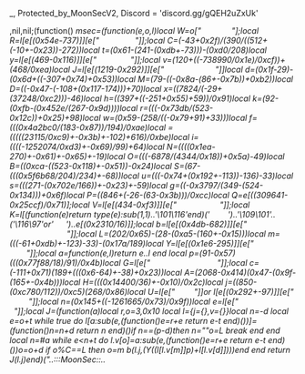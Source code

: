 _, Protected_by_MoonSecV2, Discord = 'discord.gg/gQEH2uZxUk'


,nil,nil;(function() _msec=(function(e,o,l)local W=o["           "];local R=l[e[(0x54e-737)]][e["              "]];local C=(-43+0x2f)/(390/((512+(-10+-0x23))-272))local t=(0x61-(241-(0xdb+-73)))-(0xd0/208)local y=l[e[(469-0x116)]][e["             "]];local v=(120+((-738990/0x1e)/0xcf))+(468/0xea)local J=l[e[(1219-0x292)]][e["                  ​"]]local d=(0x1f-29)-(0x6d+((-307+0x74)+0x53))local M=(79-((-0x8a-(86+-0x7b))+0xb2))local D=((-0x47-(-108+(0x117-174)))+70)local x=((7824/(-29+(37248/0xc2)))-46)local h=((397+((-251+0x55)+59))/0x91)local k=(92-(0xfb-(0x452e/(267-0x9d))))local r=(((-0x73db/(523-0x12c))+0x25)+98)local w=(0x59-(258/((-0x79+91)+33)))local f=(((0x4a2bc0/(183-0x87))/194)/0xae)local _=(((((23115/0xc9)+-0x3b)+-102)+616)/0xbe)local i=((((-1252074/0xd3)+-0x69)/99)+64)local N=((((0x1ea-270)+-0x61)+-0x65)+-19)local O=(((-6878/(4344/0x18))+0x5a)-49)local B=((0xca-((523-0x118)+-0x51))-0x24)local S=(67-(((0x5f6b68/204)/234)+-68))local u=(((-0x74+(0x192+-113))-136)-33)local s=(((271-(0x702e/166))+-0x23)+-59)local g=((-0x3797/(349-(524-0x134)))+0x6f)local P=((846+(-26-(63-0x3b)))/0xcc)local Q=e[((309641-0x25ccf)/0x71)];local V=l[e[(434-0xf3)]][e["        ​      "]];local K=l[(function(e)return type(e):sub(1,1)..'\101\116'end)('    ​   ')..'\109\101'..('\116\97'or'   ​   ​')..e[(0x2310/16)]];local b=l[e[(0x4db-682)]][e["            "]];local L=(202/0x65)-(28-(0xa5-(160+-0x15)))local m=(((-61+0xdb)+-123)-33)-(0x17a/189)local Y=l[e[(0x1e6-295)]][e["      ​   "]];local a=function(e,l)return e..l end local p=(91-0x57)*(((0x77f88/18)/91)/0x4b)local G=l[e["                   "]];local c=(-111+0x71)*(189+(((0x6-64)+-38)+0x23))local A=(2068-0x414)*(0x47-(0x9f-(165+-0x4b)))local H=(((0x14400/36)+-0x10)/0x2c)local j=((850-(0xc780/112))/0xc5)*(268/0x86)local U=l[e["​       "]]or l[e[(0x292+-97)]][e["​       "]];local n=(0x145+((-1261665/0x73)/0x9f))local e=l[e["            ​  "]];local J=(function(a)local r,o=3,0x10 local l={j={},v={}}local n=-d local e=o+t while true do l[a:sub(e,(function()e=r+e return e-t end)())]=(function()n=n+d return n end)()if n==(p-d)then n=""o=L break end end local n=#a while e<n+t do l.v[o]=a:sub(e,(function()e=r+e return e-t end)())o=o+d if o%C==L then o=m b(l.j,(Y((l[l.v[m]]*p)+l[l.v[d]])))end end return J(l.j)end)("..:::MoonSec::..                ​  ​​                       ​              ​                                  ​   ​                                          ​                      ​                                    ​         ​​    ​                   ​                                 ​         ​            ​                     ​   ​                     ​       ​                                       ​  ​                              ​                                ​​      ​    ​                            ​                     ​       ​        ​    ​           ​         ​       ​​ ​                     ​                      ​                              ​                                                    ​                     ​                            ​          ​                                 ​                           ​                                                                 ​                   ​                            ​         ​                                                      ​​                                                 ​    ​         ​         ​                      ​                ​      ​        ​            ​      ​                        ​​ ​                              ​  ​   ​       ​   ​      ​                ​          ​               ​​      ​                       ​           ​                                                                               ​​                                   ​                               ​                          ​                                        ​    ​               ​    ​    ​       ​                                 ​                  ​                         ​                                                                ​                 ​        ​         ​​                             ​           ​     ​          ​    ​       ​         ​​ ​   ​             ​   ​​                          ​                        ​                  ​     ​                            ​          ​              ​   ​              ​                ​         ​                                                  ​​  ​           ​           ​   ​         ​                     ​          ​            ​                                                      ​                      ​      ​     ​​    ​            ​​               ​​      ​               ​                                      ​                 ​               ​                         ​​                       ​        ​    ​           ​                  ​   ​                                       ​ ​                                                                            ​​            ​     ​             ​                                                             ​         ​                                 ​                       ​​           ​              ​                   ​ ​                                    ​             ​              ​           ​      ​      ​            ​           ​             ​           ​   ​       ​             ​                         ​           ​​          ​          ​ ​             ​                           ​      ​                                   ​                                        ​                                    ​                                                    ​   ​                                             ​                          ​   ​ ​                         ​        ​                                       ​            ​             ​           ​    ​        ​              ​      ​                  ​           ​  ​   ​    ​             ​          ​          ​​          ​​           ​                        ​​         ​ ​                         ​                                    ​                                        ​                  ​             ​                                                          ​                                                           ​                                 ​    ​             ​                 ​                       ​           ​​                                                   ​                       ​                                                   ​             ​           ​             ​​         ​            ​           ​​           ​            ​          ​​          ​                           ​              ​                                                  ​                              ​                    ​          ​                      ​                                  ​                                ​                                    ​                                                            ​              ​                       ​                                                ​              ​           ​          ​​      ​      ​      ​    ​             ​        ​    ​          ​         ​            ​​           ​           ​          ​​            ​      ​   ​   ​                                                                                                           ​                                                         ​           ​        ​           ​                                    ​                              ​      ​                                              ​                                                                    ​               ​                ​        ​    ​            ​         ​    ​      ​                                 ​   ​          ​            ​      ​   ​​                        ​          ​​                                          ​        ​                                                                                                                  ​           ​                                                      ​                                  ​                                ​    ​                              ​                                  ​                                           ​           ​                     ​   ​           ​            ​           ​             ​           ​​                                      ​          ​            ​​                                    ​​         ​                          ​ ​                                     ​                                  ​      ​                                            ​                             ​                                                                                           ​           ​   ​          ​                  ​             ​                      ​           ​                      ​                       ​         ​    ​         ​             ​           ​             ​             ​          ​          ​                               ​            ​           ​      ​    ​                        ​          ​             ​                                   ​        ​                          ​                                      ​                                  ​                                                                         ​                                                                ​                       ​​                                             ​          ​         ​            ​            ​  ​                   ​             ​    ​                                  ​        ​   ​ ​                 ​                   ​          ​           ​            ​                       ​         ​                                                           ​                     ​                                      ​       ​                         ​                                 ​         ​                              ​                    ​                  ​                                                               ​                                             ​               ​          ​              ​                     ​         ​      ​      ​  ​        ​                   ​    ​          ​                        ​             ​          ​            ​​          ​           ​                        ​                                                      ​   ​                                                           ​                                                        ​       ​          ​          ​  ​                                   ​               ​               ​ ​                         ​          ​                                      ​                          ​         ​                    ​    ​                                                        ​                      ​                                           ​            ​                   ​                             ​ ​ ​             ​                        ​         ​                 ​                   ​                 ​                     ​                                  ​                                          ​                                ​                             ​            ​                    ​                                    ​                                   ​    ​                      ​         ​    ​                             ​            ​         ​                              ​        ​    ​                                        ​        ​        ​             ​    ​        ​   ​                                ​          ​​  ​        ​ ​          ​​    ​                           ​                                  ​                                ​                               ​      ​                                    ​                                                                                                            ​    ​                ​         ​             ​       ​         ​      ​    ​                          ​                ​                      ​    ​       ​      ​                            ​               ​                                                                                                       ​                                                           ​            ​                                               ​                   ​              ​                    ​                                ​                                                                           ​  ​                    ​          ​    ​      ​            ​           ​        ​  ​            ​           ​            ​​             ​           ​  ​         ​                        ​               ​             ​            ​                      ​                                                                        ​                    ​                                        ​                     ​                                                                                               ​                         ​​            ​                ​           ​                         ​            ​        ​           ​             ​      ​      ​              ​           ​        ​    ​            ​           ​           ​            ​                            ​​                                                 ​                                        ​                     ​  ​          ​                                         ​                                  ​                    ​         ​       ​              ​             ​                                                                    ​        ​                     ​       ​       ​        ​​                          ​      ​     ​         ​ ​      ​                              ​                         ​      ​   ​                       ​              ​                                 ​                                    ​                                                       ​                                             ​                                    ​                                    ​         ​          ​                  ​                       ​          ​                                        ​    ​                               ​             ​                    ​                                       ​           ​                        ​                     ​                ​           ​       ​    ​           ​        ​    ​          ​​           ​          ​                      ​          ​​            ​            ​             ​                                       ​                                       ​                           ​          ​  ​                                                                                ​                     ​   ​       ​                     ​              ​                  ​                                  ​​                                        ​            ​           ​           ​             ​                               ​     ​          ​           ​             ​                   ​      ​            ​            ​                      ​​         ​          ​              ​                                      ​                                     ​                                       ​                                                                                                                                              ​                                ​                    ​       ​        ​​                                       ​                                     ​              ​            ​                  ​      ​          ​           ​             ​           ​           ​            ​                          ​ ​                     ​                                                                       ​                                   ​     ​        ​                        ​                                    ​                                                                      ​                                  ​                                    ​​                                         ​  ​                     ​  ​           ​             ​                     ​​ ​       ​                                   ​           ​                                     ​        ​               ​                ​      ​                     ​                                         ​                                                                                                       ​              ​  ​                                                      ​                 ​                   ​ ​                                 ​                                                                                               ​                             ​           ​             ​        ​          ​             ​      ​      ​           ​            ​      ​    ​             ​                      ​​            ​          ​            ​​                                 ​     ​                          ​                                                                            ​            ​                                  ​                               ​                  ​             ​                 ​   ​           ​                                     ​               ​         ​          ​                                     ​​                                   ​             ​            ​                  ​                                        ​    ​                   ​       ​​                       ​            ​          ​  ​       ​                 ​                                 ​                             ​         ​                                    ​                                    ​                                                    ​                   ​              ​   ​                    ​    ​                         ​          ​                                                                               ​     ​                                                         ​ ​            ​   ​                ​                    ​    ​                       ​                        ​                                  ​                        ​                           ​                                                       ​                           ​  ​                         ​              ​                         ​           ​    ​                   ​                                       ​                                                  ​                            ​            ​​                                                                                              ​      ​      ​           ​                         ​                    ​​          ​      ​          ​       ​           ​​         ​       ​ ​                 ​​     ​                                                       ​          ​       ​                            ​                                    ​                                    ​                                                ​             ​                                 ​                                                       ​​ ​        ​                          ​ ​                                 ​  ​        ​            ​            ​    ​ ​    ​            ​           ​        ​    ​               ​           ​             ​           ​           ​                          ​          ​               ​                                  ​   ​                                ​     ​          ​                 ​                ​        ​           ​                                       ​                                                                                                       ​  ​                             ​​           ​                          ​                  ​                 ​    ​          ​                                        ​           ​      ​                  ​​                     ​ ​        ​​             ​                        ​​         ​                             ​                                    ​                              ​​                                                ​                                                                                 ​                     ​         ​   ​                   ​                         ​​        ​                     ​            ​​                                        ​      ​                            ​    ​        ​            ​           ​             ​            ​           ​                         ​          ​          ​​           ​                    ​​        ​                   ​      ​             ​                         ​                             ​                                              ​                                                                               ​                              ​         ​   ​                  ​ ​                                ​                  ​               ​ ​                                     ​           ​             ​         ​    ​        ​                         ​​            ​            ​           ​  ​                                     ​            ​                                    ​​          ​ ​        ​      ​       ​                                  ​                    ​                ​                   ​                                                        ​                                       ​          ​                            ​             ​               ​     ​                      ​     ​                         ​        ​                                         ​                       ​           ​    ​        ​                                       ​           ​      ​                  ​​                     ​ ​        ​​             ​                        ​​         ​                         ​                                    ​                              ​​                                                ​                                                                                 ​                     ​         ​   ​                   ​               ​         ​     ​                                  ​                                       ​​​         ​                     ​             ​             ​           ​             ​          ​                                      ​​           ​            ​​           ​​                       ​​        ​​          ​             ​                                  ​                    ​           ​      ​                                    ​     ​       ​​                                                  ​                                                                                ​           ​  ​         ​        ​                                    ​           ​                         ​                  ​    ​         ​    ​        ​             ​           ​      ​                 ​         ​             ​            ​           ​             ​           ​​          ​           ​​         ​  ​       ​ ​             ​                                       ​                             ​   ​   ​                                                                                                       ​                               ​                                 ​                ​        ​        ​                           ​          ​  ​         ​           ​                                                    ​    ​         ​              ​    ​    ​                       ​                           ​             ​          ​         ​           ​                     ​​        ​          ​             ​ ​                                  ​ ​                                                                         ​              ​                                                                                                  ​            ​                     ​                        ​       ​                                    ​                                        ​           ​           ​           ​    ​        ​            ​           ​           ​             ​            ​             ​           ​​          ​            ​           ​           ​                         ​          ​               ​                                         ​                          ​                            ​                                            ​        ​        ​ ​  ​        ​                                 ​                                                               ​             ​     ​                        ​                      ​                    ​                 ​                                    ​             ​            ​    ​      ​    ​      ​                         ​        ​   ​           ​            ​          ​​            ​           ​           ​​ ​        ​          ​               ​                                     ​                                    ​          ​                              ​                                  ​  ​                       ​        ​   ​      ​     ​                      ​                        ​                                                 ​           ​           ​     ​  ​ ​                                   ​                                  ​    ​        ​            ​           ​​            ​            ​           ​                            ​          ​            ​           ​           ​            ​          ​          ​               ​                            ​       ​              ​                     ​                                        ​                       ​                                          ​             ​    ​                            ​​         ​             ​​                                                                ​                               ​          ​                          ​                                   ​   ​        ​              ​                  ​      ​           ​           ​             ​            ​           ​             ​            ​           ​            ​​          ​          ​  ​            ​                                   ​                                       ​                            ​        ​                               ​              ​    ​              ​                                     ​                           ​           ​        ​​​    ​                ​                                 ​     ​                                    ​                                  ​    ​        ​    ​      ​           ​      ​      ​                       ​​       ​   ​           ​            ​          ​​            ​           ​            ​​          ​                            ​                                ​                                             ​                                      ​                                      ​                                           ​           ​              ​                            ​                       ​       ​           ​                                 ​                                   ​                    ​             ​    ​        ​          ​​           ​              ​            ​           ​             ​           ​          ​​             ​             ​           ​           ​​         ​  ​       ​ ​           ​                                     ​                  ​                 ​                                           ​         ​                      ​                                 ​                                     ​                                    ​                                    ​                                  ​                                    ​                                   ​    ​        ​            ​           ​    ​      ​                                               ​​                    ​​                       ​                         ​     ​                    ​                         ​​                  ​        ​ ​                       ​                                                                         ​                     ​            ​                                    ​           ​                     ​                ​                  ​                                  ​                                       ​                       ​             ​    ​  ");local b=(0xb8-133)local l=35 local o=d;local e={}e={[(-0x58+89)]=function()local a,r,e,d=y(J,o,o+v);o=o+j;l=(l+(b*j))%n;return(((d+l-(b)+c*(j*C))%c)*((C*A)^C))+(((e+l-(b*C)+c*(C^v))%n)*(c*n))+(((r+l-(b*v)+A)%n)*c)+((a+l-(b*j)+A)%n);end,[(-29+0x1f)]=function(e,e,e)local e=y(J,o,o);o=o+t;l=(l+(b))%n;return((e+l-(b)+A)%c);end,[(0x29-38)]=function()local d,e=y(J,o,o+C);l=(l+(b*C))%n;o=o+C;return(((e+l-(b)+c*(C*j))%c)*n)+((d+l-(b*C)+n*(C^v))%c);end,[((0x3fa+-90)/0xe8)]=function(o,e,l)if l then local e=(o/C^(e-d))%C^((l-t)-(e-d)+t);return e-e%d;else local e=C^(e-t);return(o%(e+e)>=e)and d or m;end;end,[(1090/0xda)]=function()local l=e[(0x40+-63)]();local o=e[(0xd4/212)]();local r=d;local a=(e[(-0x5b+95)](o,t,p+j)*(C^(p*C)))+l;local l=e[(0x2ac/(0xef+-68))](o,21,31);local e=((-d)^e[(0x52+-78)](o,32));if(l==m)then if(a==L)then return e*m;else l=t;r=L;end;elseif(l==(c*(C^v))-t)then return(a==m)and(e*(t/L))or(e*(m/L));end;return R(e,l-((n*(j))-d))*(r+(a/(C^H)));end,[(0x6f-105)]=function(a,r,r)local r;if(not a)then a=e[(0x67-102)]();if(a==m)then return'';end;end;r=V(J,o,o+a-d);o=o+a;local e=''for o=t,#r do e=Q(e,Y((y(V(r,o,o))+l)%n))l=(l+b)%c end return e;end}local function b(...)return{...},G('#',...)end local function V()local r={};local a={};local l={};local x={r,a,nil,l};local o={}local i=(139+-0x5b)local n={[(139/0x8b)]=(function(l)return not(#l==e[(-19+0x15)]())end),[(22/0xb)]=(function(l)return e[(0x25+-32)]()end),[(0x288/216)]=(function(l)return e[(0x4c-70)]()end),[((0x6d44/252)+-107)]=(function(l)local o=e[(222/0x25)]()local l=''local e=1 for d=1,#o do e=(e+i)%n l=Q(l,Y((y(o:sub(d,d))+e)%c))end return l end)};x[3]=e[(486/0xf3)]();local l=e[(75-0x4a)]()for l=1,l do local e=e[(-126+(20096/0x9d))]();local d;local e=n[e%(-0x62+144)];o[l]=e and e({});end;for c=1,e[(0x76-117)]()do local l=e[(108/0x36)]();if(e[(0x74/29)](l,d,t)==L)then local x=e[(0x3a-54)](l,C,v);local n=e[(0xcc/51)](l,j,C+j);local l={e[(621/0xcf)](),e[(0x9c/(172-0x78))](),nil,nil};local a={[(-0x4a+74)]=function()l[_]=e[(114-0x6f)]();l[u]=e[((264-0x8f)-0x76)]();end,[(0x3c-(0xae+-115))]=function()l[f]=e[(0x17/23)]();end,[(49+-0x2f)]=function()l[_]=e[(-114+0x73)]()-(C^p)end,[(51+-0x30)]=function()l[O]=e[(0x6b-106)]()-(C^p)l[u]=e[(73-0x46)]();end};a[x]();if(e[(188/0x2f)](n,t,d)==t)then l[h]=o[l[k]]end if(e[(-127+0x83)](n,C,C)==d)then l[w]=o[l[_]]end if(e[(-37+0x29)](n,v,v)==t)then l[s]=o[l[u]]end r[c]=l;end end;for e=t,e[(0x46-69)]()do a[e-t]=V();end;return x;end;local function p(e,j,c)local J=e[C];local l=e[v];local e=e[d];return(function(...)local y=G('#',...)-t;local A={...};local o={};local L={};local n=e;local m=b local e=d e*=-1 local v=e;local b=l;local Y={};local l=d;local J=J;for e=0,y do if(e>=b)then Y[e-b]=A[e+t];else o[e]=A[e+d];end;end;local e=y-b+d local e;local b;while true do e=n[l];b=e[(0x59/89)];a=(742500)while(-122+0xa9)>=b do a-= a a=(9003370)while b<=(0x47-48)do a-= a a=(7882240)while b<=(737/0x43)do a-= a a=(7942682)while((-0x20+677)/129)>=b do a-= a a=(3718869)while b<=(0x74-114)do a-= a a=(493466)while(-86+0x56)>=b do a-= a local e={o,e};e[t][e[C][k]]=e[d][e[C][S]]+e[t][e[C][w]];break;end while(a)/((0xc127/197))==1966 do a=(1944840)while(0x80+-127)<b do a-= a local n=e[k]local a={o[n](o[n+1])};local l=0;for e=n,e[g]do l=l+d;o[e]=a[l];end break end while 570==(a)/((-17+0xd65))do local e={o,e};e[d][e[C][h]]=e[C][S]+e[C][O];break end;break;end break;end while 1309==(a)/((0xb48+-47))do a=(6200950)while b<=(-0x56+89)do a-= a local l=e[k]local n,e=m(o[l](U(o,l+1,e[i])))v=e+l-1 local e=0;for l=l,v do e=e+d;o[l]=n[e];end;break;end while 2531==(a)/((-61+0x9cf))do a=(11801768)while b>(980/0xf5)do a-= a local e=e[k]o[e](o[e+t])break end while 3271==(a)/((7298-0xe6a))do local l=e[r]o[l](U(o,l+t,e[N]))break end;break;end break;end break;end while(a)/((-45+(0xb7f+-44)))==2783 do a=(9669510)while(-0x79+129)>=b do a-= a a=(8118138)while(840/0x8c)>=b do a-= a local e=e[r]local n,l=m(o[e](U(o,e+d,v)))v=l+e-t local l=0;for e=e,v do l=l+d;o[e]=n[l];end;break;end while(a)/((432339/0xd3))==3962 do a=(4158560)while b>(476/0x44)do a-= a local l=e[x]o[l]=o[l](U(o,l+d,e[O]))break end while(a)/((229360/0x7a))==2212 do o[e[r]]();break end;break;end break;end while 3035==(a)/((3235+-0x31))do a=(1492925)while b<=(-68+0x4d)do a-= a local e=e[D]o[e]=o[e](o[e+t])break;end while(a)/((0x559-(0x2ea+-42)))==2245 do a=(5818715)while b>(0x90-134)do a-= a local e=e[x]o[e]=o[e]()break end while 2003==(a)/((5854-0xb85))do local e=e[k]o[e]=o[e](U(o,e+d,v))break end;break;end break;end break;end break;end while(a)/((6222-0xc47))==2560 do a=(10906464)while b<=(0x1034/244)do a-= a a=(1790400)while b<=(2884/0xce)do a-= a a=(8130780)while b<=(-0x14+32)do a-= a local x=J[e[_]];local a;local d={};a=K({},{__index=function(l,e)local e=d[e];return e[1][e[2]];end,__newindex=function(o,e,l)local e=d[e]e[1][e[2]]=l;end;});for a=1,e[u]do l=l+t;local e=n[l];if e[(31/0x1f)]==32 then d[a-1]={o,e[O]};else d[a-1]={j,e[i]};end;L[#L+1]=d;end;o[e[r]]=p(x,a,c);break;end while(a)/((7290/0x3))==3346 do a=(2148755)while(0xcf3/255)<b do a-= a local d=e[_];local l=o[d]for e=d+1,e[s]do l=l..o[e];end;o[e[D]]=l;break end while 1015==(a)/((-23+0x85c))do o[e[h]]=p(J[e[O]],nil,c);break end;break;end break;end while(a)/((11190/0xf))==2400 do a=(3801654)while(96+-0x51)>=b do a-= a if(o[e[r]]==o[e[P]])then l=l+t;else l=e[f];end;break;end while(a)/((0x1219-2362))==1674 do a=(9042396)while(132+-0x74)<b do a-= a local d=e[k];local a=o[d+2];local n=o[d]+a;o[d]=n;if(a>0)then if(n<=o[d+1])then l=e[N];o[d+3]=n;end elseif(n>=o[d+1])then l=e[f];o[d+3]=n;end break end while 2246==(a)/((8085-0xfdb))do if(o[e[x]]==e[B])then l=l+t;else l=e[f];end;break end;break;end break;end break;end while 3309==(a)/((0x1a13-3379))do a=(10558832)while(-0x1e+(148-0x62))>=b do a-= a a=(59704)while(0x5e+-76)>=b do a-= a local d=e[h];local n=o[d]local a=o[d+2];if(a>0)then if(n>o[d+1])then l=e[N];else o[d+3]=n;end elseif(n<o[d+1])then l=e[i];else o[d+3]=n;end break;end while 136==(a)/((0x206+-79))do a=(255712)while(0x81-110)<b do a-= a o[e[h]]=c[e[O]];break end while 1952==(a)/((316-0xb9))do if(o[e[r]]<o[e[g]])then l=e[O];else l=l+t;end;break end;break;end break;end while 2956==(a)/((821560/0xe6))do a=(1511188)while b<=(0x7b+-102)do a-= a o[e[x]]=o[e[i]][o[e[u]]];break;end while 1741==(a)/((0x1e178/142))do a=(1734920)while(153-0x83)<b do a-= a o[e[h]]=j[e[w]];break end while 3943==(a)/((35640/0x51))do o[e[D]]=o[e[w]][e[s]];break end;break;end break;end break;end break;end break;end while(a)/((323790/0x81))==3587 do a=(4564540)while b<=((319-0xde)+-62)do a-= a a=(3973301)while b<=(0x53-54)do a-= a a=(7260656)while b<=((-0x57+-34)+0x93)do a-= a a=(1189840)while((11742-0x172e)/0xf2)>=b do a-= a l=e[_];break;end while 856==(a)/((2827-0x59d))do a=(13897524)while b>(164-0x8b)do a-= a o[e[x]]=(e[i]~=0);break end while 3606==(a)/((3954+-0x64))do o[e[h]]=#o[e[_]];break end;break;end break;end while 2084==(a)/((7006-0xdc2))do a=(200320)while(1026/0x26)>=b do a-= a o[e[h]]=(e[f]~=0);l=l+t;break;end while(a)/(((19656/0x75)+-40))==1565 do a=(3002993)while b>(0x930/84)do a-= a for e=e[x],e[i]do o[e]=nil;end;break end while(a)/((0x447+-76))==2947 do o[e[k]]=e[f];break end;break;end break;end break;end while 1913==(a)/((0x2e24f/91))do a=(323674)while b<=(4608/0x90)do a-= a a=(4493120)while(149-0x77)>=b do a-= a if(o[e[h]]<o[e[s]])then l=l+t;else l=e[N];end;break;end while(a)/((3724+-0x1d))==1216 do a=(3934270)while b>(157-0x7e)do a-= a o[e[r]]=o[e[O]];break end while(a)/((2002+-0x14))==1985 do o[e[D]]=o[e[O]]%e[B];break end;break;end break;end while(a)/((0x6bf9/131))==1534 do a=(1264128)while((-57+0xc9)+-111)>=b do a-= a if(o[e[x]]~=o[e[B]])then l=l+t;else l=e[f];end;break;end while(a)/((196608/0x80))==823 do a=(263725)while(0x20ce/247)<b do a-= a o[e[M]]={};break end while(a)/((0xff1/53))==3425 do if(o[e[D]]~=e[P])then l=l+t;else l=e[_];end;break end;break;end break;end break;end break;end while 1205==(a)/((0xe293c/245))do a=(2618242)while b<=(0x1004/100)do a-= a a=(1104610)while b<=(146+-0x6c)do a-= a a=(7415707)while((-52+0xbd)-101)>=b do a-= a do return o[e[M]]end break;end while 2491==(a)/((0x55c36/118))do a=(397935)while(-0x21+70)<b do a-= a local l=e[D];local d=o[e[O]];o[l+1]=d;o[l]=d[e[S]];break end while(a)/((2274+-0x7b))==185 do do return end;break end;break;end break;end while(a)/((3861-0x7b8))==586 do a=(56210)while b<=(0x74-77)do a-= a c[e[N]]=o[e[D]];break;end while(a)/((-0x51+103))==2555 do a=(2538046)while b>(-0x75+157)do a-= a o[e[r]][e[O]]=o[e[u]];break end while(a)/((-79+0x5c0))==1822 do o[e[k]][o[e[_]]]=o[e[B]];break end;break;end break;end break;end while 1951==(a)/((1361+-0x13))do a=(575980)while b<=(212-0xa8)do a-= a a=(2201255)while(7854/0xbb)>=b do a-= a o[e[h]][e[_]]=e[S];break;end while(a)/((0x4cf-654))==3815 do a=(1827000)while((276+-0x69)-128)<b do a-= a o[e[M]]=o[e[O]]-o[e[P]];break end while(a)/((56840/(0x45+-55)))==450 do j[e[N]]=o[e[x]];break end;break;end break;end while 1858==(a)/((0x4c4a/63))do a=(7496280)while(585/0xd)>=b do a-= a if o[e[h]]then l=l+d;else l=e[f];end;break;end while(a)/((-0x41+2441))==3155 do a=(10212592)while b>(0x77+-73)do a-= a local d=o[e[g]];if not d then l=l+t;else o[e[x]]=d;l=e[_];end;break end while 3848==(a)/((0x14cf-2673))do if not o[e[r]]then l=l+t;else l=e[O];end;break end;break;end break;end break;end break;end break;end break;end while 1125==(a)/((-53+0x2c9))do a=(465885)while b<=(231-0xa0)do a-= a a=(655344)while b<=(-34+0x5d)do a-= a a=(3307200)while(-122+0xaf)>=b do a-= a a=(1541408)while(0x9d+-107)>=b do a-= a a=(6744429)while(190-0x8e)>=b do a-= a local a=e[h];local r=e[s];local n=a+2 local a={o[a](o[a+1],o[n])};for e=1,r do o[n+e]=a[e];end;local a=a[1]if a then o[n]=a l=e[_];else l=l+d;end;break;end while 1669==(a)/((755667/0xbb))do a=(3238580)while b>(0x77-70)do a-= a local e=e[h]o[e](o[e+t])break end while 2866==(a)/((-0x36+1184))do local e={o,e};e[d][e[C][D]]=e[C][B]+e[C][_];break end;break;end break;end while(a)/((0x550+-84))==1208 do a=(4346265)while b<=((0x1e4-302)-131)do a-= a local l=e[x]local n,e=m(o[l](U(o,l+1,e[i])))v=e+l-1 local e=0;for l=l,v do e=e+d;o[l]=n[e];end;break;end while 4081==(a)/((-39+0x450))do a=(6023712)while(-120+0xac)<b do a-= a local e={o,e};e[t][e[C][r]]=e[d][e[C][s]]+e[t][e[C][N]];break end while(a)/((0x1d42-3799))==1632 do local l=e[x]o[l](U(o,l+t,e[f]))break end;break;end break;end break;end while 2544==(a)/((0x4c2c/15))do a=(8708928)while b<=(0xa2-106)do a-= a a=(3022432)while(0x28b6/193)>=b do a-= a local l=e[M]local a={o[l](o[l+1])};local n=0;for e=l,e[s]do n=n+d;o[e]=a[n];end break;end while(a)/((663320/0xe6))==1048 do a=(1151437)while b>(10835/0xc5)do a-= a local i;local C,t;local b;local a;o[e[k]]=c[e[N]];l=l+d;e=n[l];a=e[k];b=o[e[O]];o[a+1]=b;o[a]=b[e[u]];l=l+d;e=n[l];o[e[r]]=c[e[w]];l=l+d;e=n[l];o[e[h]]=e[_];l=l+d;e=n[l];o[e[M]]=e[N];l=l+d;e=n[l];o[e[x]]=e[O];l=l+d;e=n[l];a=e[D]o[a]=o[a](U(o,a+d,e[f]))l=l+d;e=n[l];a=e[x]C,t=m(o[a](U(o,a+1,e[w])))v=t+a-1 i=0;for e=a,v do i=i+d;o[e]=C[i];end;l=l+d;e=n[l];a=e[k]o[a]=o[a](U(o,a+d,v))l=l+d;e=n[l];o[e[M]]();l=l+d;e=n[l];l=e[O];break end while(a)/((7931/0xb))==1597 do local a;o[e[M]]=c[e[N]];l=l+d;e=n[l];o[e[D]]=o[e[O]][e[B]];l=l+d;e=n[l];o[e[M]]=o[e[w]][e[g]];l=l+d;e=n[l];o[e[r]]=o[e[i]][e[S]];l=l+d;e=n[l];o[e[r]]=o[e[N]][e[s]];l=l+d;e=n[l];o[e[M]]=c[e[_]];l=l+d;e=n[l];o[e[k]]=o[e[N]][e[g]];l=l+d;e=n[l];o[e[k]]=e[i];l=l+d;e=n[l];o[e[h]]=e[_];l=l+d;e=n[l];o[e[D]]=e[_];l=l+d;e=n[l];a=e[h]o[a]=o[a](U(o,a+d,e[f]))l=l+d;e=n[l];o[e[D]][e[O]]=o[e[s]];l=l+d;e=n[l];do return end;break end;break;end break;end while(a)/((4105+-0x2b))==2144 do a=(5195484)while(3135/0x37)>=b do a-= a local r;local a;a=e[D];r=o[e[i]];o[a+1]=r;o[a]=r[e[P]];l=l+d;e=n[l];o[e[k]]=c[e[i]];l=l+d;e=n[l];o[e[h]]=e[w];l=l+d;e=n[l];o[e[x]]=e[f];l=l+d;e=n[l];o[e[k]]=e[O];l=l+d;e=n[l];a=e[x]o[a]=o[a](U(o,a+d,e[O]))l=l+d;e=n[l];a=e[h]o[a]=o[a](U(o,a+d,e[i]))l=l+d;e=n[l];if(o[e[h]]~=e[S])then l=l+t;else l=e[O];end;break;end while 1484==(a)/((7041-0xdd4))do a=(10130802)while b>(0x202c/142)do a-= a local C;local L,j;local b;local a;o[e[D]]=o[e[i]][e[g]];l=l+d;e=n[l];o[e[x]]=c[e[f]];l=l+d;e=n[l];o[e[x]]=e[i];l=l+d;e=n[l];o[e[x]]=e[w];l=l+d;e=n[l];o[e[x]]=e[w];l=l+d;e=n[l];a=e[M]o[a]=o[a](U(o,a+d,e[N]))l=l+d;e=n[l];o[e[x]]=c[e[O]];l=l+d;e=n[l];a=e[x]o[a]=o[a](U(o,a+d,e[f]))l=l+d;e=n[l];c[e[_]]=o[e[x]];l=l+d;e=n[l];o[e[D]]=c[e[w]];l=l+d;e=n[l];o[e[r]][e[_]]=e[P];l=l+d;e=n[l];o[e[r]]=c[e[O]];l=l+d;e=n[l];o[e[x]][e[w]]=e[P];l=l+d;e=n[l];o[e[r]]=c[e[_]];l=l+d;e=n[l];o[e[M]]=c[e[f]];l=l+d;e=n[l];o[e[r]]=e[i];l=l+d;e=n[l];o[e[h]]=e[w];l=l+d;e=n[l];o[e[r]]=e[w];l=l+d;e=n[l];a=e[M]o[a]=o[a](U(o,a+d,e[N]))l=l+d;e=n[l];o[e[k]][e[w]]=o[e[s]];l=l+d;e=n[l];o[e[r]]=c[e[f]];l=l+d;e=n[l];o[e[h]][e[O]]=e[P];l=l+d;e=n[l];o[e[x]]=c[e[N]];l=l+d;e=n[l];o[e[h]][e[_]]=e[P];l=l+d;e=n[l];o[e[M]]=c[e[O]];l=l+d;e=n[l];a=e[k];b=o[e[N]];o[a+1]=b;o[a]=b[e[s]];l=l+d;e=n[l];a=e[M]o[a](o[a+t])l=l+d;e=n[l];o[e[h]]=c[e[i]];l=l+d;e=n[l];a=e[x];b=o[e[O]];o[a+1]=b;o[a]=b[e[P]];l=l+d;e=n[l];o[e[h]]=c[e[O]];l=l+d;e=n[l];o[e[r]]=e[_];l=l+d;e=n[l];o[e[k]]=e[N];l=l+d;e=n[l];o[e[x]]=e[O];l=l+d;e=n[l];a=e[D]o[a]=o[a](U(o,a+d,e[w]))l=l+d;e=n[l];a=e[r]o[a]=o[a](U(o,a+d,e[N]))l=l+d;e=n[l];o[e[k]]=o[e[f]][e[B]];l=l+d;e=n[l];o[e[r]]=o[e[i]][e[P]];l=l+d;e=n[l];a=e[r];b=o[e[O]];o[a+1]=b;o[a]=b[e[P]];l=l+d;e=n[l];a=e[D]o[a](o[a+t])l=l+d;e=n[l];o[e[r]]=c[e[f]];l=l+d;e=n[l];a=e[x];b=o[e[w]];o[a+1]=b;o[a]=b[e[B]];l=l+d;e=n[l];o[e[M]]=e[i];l=l+d;e=n[l];a=e[x]o[a]=o[a](U(o,a+d,e[w]))l=l+d;e=n[l];o[e[r]]=o[e[i]][e[P]];l=l+d;e=n[l];o[e[h]]=o[e[N]][e[g]];l=l+d;e=n[l];o[e[x]]=o[e[i]][e[u]];l=l+d;e=n[l];a=e[D];b=o[e[f]];o[a+1]=b;o[a]=b[e[S]];l=l+d;e=n[l];a=e[M]o[a](o[a+t])l=l+d;e=n[l];o[e[x]]=c[e[_]];l=l+d;e=n[l];o[e[h]]=c[e[i]];l=l+d;e=n[l];a=e[h];b=o[e[w]];o[a+1]=b;o[a]=b[e[s]];l=l+d;e=n[l];o[e[h]]=c[e[i]];l=l+d;e=n[l];o[e[D]]=e[_];l=l+d;e=n[l];o[e[k]]=e[O];l=l+d;e=n[l];o[e[h]]=e[O];l=l+d;e=n[l];a=e[h]L,j=m(o[a](U(o,a+1,e[w])))v=j+a-1 C=0;for e=a,v do C=C+d;o[e]=L[C];end;l=l+d;e=n[l];a=e[M]L,j=m(o[a](U(o,a+d,v)))v=j+a-t C=0;for e=a,v do C=C+d;o[e]=L[C];end;l=l+d;e=n[l];a=e[M]o[a]=o[a](U(o,a+d,v))l=l+d;e=n[l];a=e[k]o[a]=o[a]()l=l+d;e=n[l];a=e[h];b=o[e[w]];o[a+1]=b;o[a]=b[e[B]];l=l+d;e=n[l];o[e[D]]=c[e[_]];l=l+d;e=n[l];o[e[D]]=e[f];l=l+d;e=n[l];o[e[r]]=e[O];l=l+d;e=n[l];o[e[x]]=e[N];l=l+d;e=n[l];a=e[k]o[a]=o[a](U(o,a+d,e[f]))l=l+d;e=n[l];a=e[k]o[a]=o[a](U(o,a+d,e[i]))l=l+d;e=n[l];a=e[x];b=o[e[i]];o[a+1]=b;o[a]=b[e[u]];l=l+d;e=n[l];o[e[M]]=c[e[i]];l=l+d;e=n[l];o[e[x]]=e[f];l=l+d;e=n[l];o[e[x]]=e[f];l=l+d;e=n[l];o[e[M]]=e[O];l=l+d;e=n[l];a=e[M]o[a]=o[a](U(o,a+d,e[N]))l=l+d;e=n[l];o[e[h]]=e[_];l=l+d;e=n[l];a=e[x]o[a]=o[a](U(o,a+d,e[_]))l=l+d;e=n[l];a=e[h];b=o[e[w]];o[a+1]=b;o[a]=b[e[P]];l=l+d;e=n[l];o[e[D]]=c[e[f]];l=l+d;e=n[l];o[e[x]]=e[N];l=l+d;e=n[l];o[e[D]]=e[w];l=l+d;e=n[l];o[e[r]]=e[w];l=l+d;e=n[l];a=e[M]o[a]=o[a](U(o,a+d,e[f]))break end while(a)/((5299-0xa84))==3886 do o[e[h]]=o[e[i]][e[S]];l=l+d;e=n[l];o[e[k]]=c[e[i]];l=l+d;e=n[l];o[e[r]]=o[e[i]][e[P]];l=l+d;e=n[l];o[e[h]]=o[e[f]][e[P]];l=l+d;e=n[l];if(o[e[k]]~=o[e[s]])then l=l+t;else l=e[f];end;break end;break;end break;end break;end break;end while 1332==(a)/((-93+0x249))do a=(1727104)while((0x42b2-8559)/131)>=b do a-= a a=(4431060)while(0xa4+-102)>=b do a-= a a=(2034900)while(0xba+-126)>=b do a-= a local a;o[e[r]]=c[e[w]];l=l+d;e=n[l];o[e[x]]=o[e[N]][e[u]];l=l+d;e=n[l];o[e[k]]=o[e[i]][e[s]];l=l+d;e=n[l];o[e[h]]=o[e[w]][e[u]];l=l+d;e=n[l];o[e[x]]=o[e[i]][e[B]];l=l+d;e=n[l];o[e[h]]=c[e[f]];l=l+d;e=n[l];o[e[h]]=o[e[i]][e[S]];l=l+d;e=n[l];o[e[k]]=e[f];l=l+d;e=n[l];o[e[M]]=e[O];l=l+d;e=n[l];o[e[h]]=e[O];l=l+d;e=n[l];a=e[h]o[a]=o[a](U(o,a+d,e[i]))l=l+d;e=n[l];o[e[k]][e[_]]=o[e[g]];l=l+d;e=n[l];do return end;break;end while(a)/((0x3eabc/151))==1197 do a=(3800246)while(-47+0x6c)<b do a-= a local u;local b;local f;local a;o[e[h]]=c[e[_]];l=l+d;e=n[l];o[e[M]]=o[e[w]][e[S]];l=l+d;e=n[l];a=e[h];f=o[e[i]];o[a+1]=f;o[a]=f[e[B]];l=l+d;e=n[l];o[e[k]]=o[e[N]];l=l+d;e=n[l];o[e[k]]=o[e[i]];l=l+d;e=n[l];a=e[D]o[a]=o[a](U(o,a+d,e[i]))l=l+d;e=n[l];a=e[M];f=o[e[i]];o[a+1]=f;o[a]=f[e[P]];l=l+d;e=n[l];a=e[r]o[a]=o[a](o[a+t])l=l+d;e=n[l];b={o,e};b[t][b[C][r]]=b[d][b[C][s]]+b[t][b[C][w]];l=l+d;e=n[l];o[e[D]]=o[e[O]]%e[B];l=l+d;e=n[l];a=e[x]o[a]=o[a](o[a+t])l=l+d;e=n[l];f=e[_];u=o[f]for e=f+1,e[g]do u=u..o[e];end;o[e[M]]=u;l=l+d;e=n[l];b={o,e};b[t][b[C][r]]=b[d][b[C][P]]+b[t][b[C][_]];l=l+d;e=n[l];o[e[r]]=o[e[N]]%e[S];break end while 2962==(a)/((0xa71-1390))do local b;local C,_;local t;local a;o[e[r]]=c[e[O]];l=l+d;e=n[l];o[e[r]]=c[e[w]];l=l+d;e=n[l];a=e[k];t=o[e[i]];o[a+1]=t;o[a]=t[e[g]];l=l+d;e=n[l];o[e[h]]=c[e[f]];l=l+d;e=n[l];o[e[D]]=e[N];l=l+d;e=n[l];o[e[x]]=e[w];l=l+d;e=n[l];o[e[x]]=e[N];l=l+d;e=n[l];a=e[D]o[a]=o[a](U(o,a+d,e[O]))l=l+d;e=n[l];a=e[D]C,_=m(o[a](U(o,a+1,e[w])))v=_+a-1 b=0;for e=a,v do b=b+d;o[e]=C[b];end;l=l+d;e=n[l];a=e[k]o[a]=o[a](U(o,a+d,v))l=l+d;e=n[l];o[e[M]]();l=l+d;e=n[l];do return end;break end;break;end break;end while(a)/((10815/0x7))==2868 do a=(3651216)while(0xba-123)>=b do a-= a local i;local c;local a;o[e[k]]=e[f];l=l+d;e=n[l];o[e[M]]=e[f];l=l+d;e=n[l];o[e[D]]=#o[e[N]];l=l+d;e=n[l];o[e[x]]=e[f];l=l+d;e=n[l];a=e[r];c=o[a]i=o[a+2];if(i>0)then if(c>o[a+1])then l=e[f];else o[a+3]=c;end elseif(c<o[a+1])then l=e[_];else o[a+3]=c;end break;end while 976==(a)/((-37+0xec2))do a=(5116514)while(0x2d40/181)<b do a-= a local x;local a;a=e[D];x=o[e[i]];o[a+1]=x;o[a]=x[e[S]];l=l+d;e=n[l];o[e[D]]=c[e[w]];l=l+d;e=n[l];o[e[r]]=e[i];l=l+d;e=n[l];o[e[r]]=e[i];l=l+d;e=n[l];o[e[D]]=e[w];l=l+d;e=n[l];a=e[D]o[a]=o[a](U(o,a+d,e[_]))l=l+d;e=n[l];a=e[r]o[a]=o[a](U(o,a+d,e[_]))l=l+d;e=n[l];o[e[h]]=o[e[i]][e[u]];l=l+d;e=n[l];if(o[e[r]]==e[P])then l=l+t;else l=e[_];end;break end while(a)/((0x1d1e-3741))==1378 do o[e[M]]=o[e[w]][e[u]];l=l+d;e=n[l];o[e[h]]=c[e[_]];l=l+d;e=n[l];o[e[D]]=o[e[_]][e[s]];l=l+d;e=n[l];o[e[r]]=o[e[N]][e[B]];l=l+d;e=n[l];if(o[e[r]]==o[e[B]])then l=l+t;else l=e[O];end;break end;break;end break;end break;end while 1648==(a)/((234752/0xe0))do a=(3959022)while b<=(0x2530/140)do a-= a a=(6366768)while(-0x1e+96)>=b do a-= a local b;local a;a=e[r];b=o[e[i]];o[a+1]=b;o[a]=b[e[s]];l=l+d;e=n[l];o[e[k]]=o[e[w]][e[u]];l=l+d;e=n[l];a=e[k];b=o[e[N]];o[a+1]=b;o[a]=b[e[P]];l=l+d;e=n[l];o[e[h]]=c[e[i]];l=l+d;e=n[l];o[e[D]]=e[f];l=l+d;e=n[l];o[e[D]]=e[w];l=l+d;e=n[l];o[e[k]]=e[_];l=l+d;e=n[l];a=e[x]o[a]=o[a](U(o,a+d,e[f]))l=l+d;e=n[l];o[e[x]]=c[e[w]];l=l+d;e=n[l];o[e[r]]=o[e[N]][e[P]];l=l+d;e=n[l];a=e[x]o[a]=o[a](U(o,a+d,e[f]))l=l+d;e=n[l];o[e[h]]=o[e[O]][e[u]];l=l+d;e=n[l];a=e[k]o[a]=o[a](U(o,a+d,e[i]))l=l+d;e=n[l];o[e[M]]=c[e[_]];l=l+d;e=n[l];o[e[h]]=o[e[O]][e[B]];l=l+d;e=n[l];o[e[h]]=j[e[i]];l=l+d;e=n[l];a=e[M];b=o[e[w]];o[a+1]=b;o[a]=b[e[u]];l=l+d;e=n[l];a=e[r]o[a]=o[a](o[a+t])l=l+d;e=n[l];o[e[M]]=o[e[_]][e[s]];l=l+d;e=n[l];o[e[k]]=j[e[_]];l=l+d;e=n[l];a=e[x];b=o[e[i]];o[a+1]=b;o[a]=b[e[u]];l=l+d;e=n[l];a=e[x]o[a]=o[a](o[a+t])l=l+d;e=n[l];o[e[M]]=o[e[O]][e[s]];l=l+d;e=n[l];a=e[M]o[a]=o[a](U(o,a+d,e[O]))l=l+d;e=n[l];o[e[M]]=c[e[N]];l=l+d;e=n[l];o[e[k]]=o[e[_]][e[S]];l=l+d;e=n[l];o[e[x]]=o[e[_]][e[u]];l=l+d;e=n[l];o[e[x]]=o[e[i]][e[u]];l=l+d;e=n[l];a=e[k]o[a]=o[a](U(o,a+d,e[w]))l=l+d;e=n[l];o[e[r]]=o[e[i]]-o[e[P]];l=l+d;e=n[l];o[e[k]]=o[e[i]][e[P]];l=l+d;e=n[l];if(o[e[D]]<o[e[S]])then l=e[_];else l=l+t;end;break;end while 3504==(a)/((187151/0x67))do a=(10223312)while b>(240-0xad)do a-= a o[e[M]]=c[e[O]];l=l+d;e=n[l];o[e[x]]=o[e[w]][e[g]];l=l+d;e=n[l];for e=e[M],e[_]do o[e]=nil;end;l=l+d;e=n[l];o[e[M]]=c[e[i]];l=l+d;e=n[l];o[e[r]]=o[e[f]][e[g]];break end while(a)/((-99+0x1009))==2552 do local b;local a;a=e[h];b=o[e[_]];o[a+1]=b;o[a]=b[e[g]];l=l+d;e=n[l];o[e[x]]=o[e[_]][e[u]];l=l+d;e=n[l];a=e[k];b=o[e[w]];o[a+1]=b;o[a]=b[e[u]];l=l+d;e=n[l];o[e[h]]=c[e[i]];l=l+d;e=n[l];o[e[r]]=e[f];l=l+d;e=n[l];o[e[M]]=e[f];l=l+d;e=n[l];o[e[k]]=e[O];l=l+d;e=n[l];a=e[k]o[a]=o[a](U(o,a+d,e[i]))l=l+d;e=n[l];o[e[h]]=c[e[_]];l=l+d;e=n[l];o[e[h]]=o[e[_]][e[g]];l=l+d;e=n[l];a=e[M]o[a]=o[a](U(o,a+d,e[_]))l=l+d;e=n[l];o[e[r]]=o[e[w]][e[g]];l=l+d;e=n[l];a=e[D]o[a]=o[a](U(o,a+d,e[i]))l=l+d;e=n[l];o[e[x]]=c[e[i]];l=l+d;e=n[l];o[e[x]]=o[e[_]][e[P]];l=l+d;e=n[l];o[e[x]]=j[e[i]];l=l+d;e=n[l];a=e[h];b=o[e[N]];o[a+1]=b;o[a]=b[e[P]];l=l+d;e=n[l];a=e[D]o[a]=o[a](o[a+t])l=l+d;e=n[l];o[e[D]]=o[e[O]][e[S]];l=l+d;e=n[l];o[e[r]]=j[e[O]];l=l+d;e=n[l];a=e[r];b=o[e[O]];o[a+1]=b;o[a]=b[e[u]];l=l+d;e=n[l];a=e[r]o[a]=o[a](o[a+t])l=l+d;e=n[l];o[e[r]]=o[e[i]][e[B]];l=l+d;e=n[l];a=e[k]o[a]=o[a](U(o,a+d,e[w]))l=l+d;e=n[l];o[e[h]]=c[e[w]];l=l+d;e=n[l];o[e[x]]=o[e[_]][e[u]];l=l+d;e=n[l];o[e[D]]=o[e[f]][e[S]];l=l+d;e=n[l];o[e[r]]=o[e[w]][e[u]];l=l+d;e=n[l];a=e[x]o[a]=o[a](U(o,a+d,e[_]))l=l+d;e=n[l];o[e[x]]=o[e[i]]-o[e[B]];l=l+d;e=n[l];o[e[D]]=o[e[_]][e[P]];l=l+d;e=n[l];if(o[e[M]]<o[e[g]])then l=l+t;else l=e[O];end;break end;break;end break;end while(a)/(((-77+0x2)+0x909))==1769 do a=(11195199)while b<=(210-0x8d)do a-= a local a;o[e[x]]=c[e[O]];l=l+d;e=n[l];o[e[M]]=o[e[i]][e[u]];l=l+d;e=n[l];o[e[D]]=o[e[N]][e[P]];l=l+d;e=n[l];o[e[M]]=o[e[w]][e[S]];l=l+d;e=n[l];o[e[h]]=o[e[_]][e[B]];l=l+d;e=n[l];o[e[k]]=c[e[w]];l=l+d;e=n[l];o[e[M]]=o[e[f]][e[B]];l=l+d;e=n[l];o[e[r]]=e[w];l=l+d;e=n[l];o[e[r]]=e[O];l=l+d;e=n[l];o[e[k]]=e[_];l=l+d;e=n[l];a=e[M]o[a]=o[a](U(o,a+d,e[i]))l=l+d;e=n[l];o[e[D]][e[w]]=o[e[P]];l=l+d;e=n[l];do return end;break;end while 3753==(a)/((0xbff+-88))do a=(8029560)while b>(0x30ac/(0x195-227))do a-= a o[e[h]]=j[e[_]];l=l+d;e=n[l];o[e[r]]=#o[e[w]];l=l+d;e=n[l];j[e[_]]=o[e[x]];l=l+d;e=n[l];o[e[M]]=j[e[f]];l=l+d;e=n[l];o[e[x]]=#o[e[i]];l=l+d;e=n[l];j[e[i]]=o[e[D]];l=l+d;e=n[l];do return end;break end while(a)/((0x3d064/113))==3630 do local a;o[e[D]]=c[e[N]];l=l+d;e=n[l];o[e[x]]=e[_];l=l+d;e=n[l];a=e[r]o[a](o[a+t])l=l+d;e=n[l];o[e[k]]=c[e[O]];l=l+d;e=n[l];o[e[x]]=o[e[f]][e[P]];l=l+d;e=n[l];j[e[i]]=o[e[k]];l=l+d;e=n[l];do return end;break end;break;end break;end break;end break;end break;end while 1015==(a)/((0x8f7/5))do a=(8077608)while b<=(-81+0xa4)do a-= a a=(5368077)while(0xf5-168)>=b do a-= a a=(2099776)while b<=((20672/0x4c)-198)do a-= a a=(9894960)while b<=(0x10d-197)do a-= a local x;local a;a=e[k];x=o[e[f]];o[a+1]=x;o[a]=x[e[g]];l=l+d;e=n[l];o[e[r]]=c[e[N]];l=l+d;e=n[l];o[e[k]]=e[f];l=l+d;e=n[l];o[e[r]]=e[w];l=l+d;e=n[l];o[e[M]]=e[_];l=l+d;e=n[l];a=e[h]o[a]=o[a](U(o,a+d,e[f]))l=l+d;e=n[l];a=e[k]o[a]=o[a](U(o,a+d,e[N]))l=l+d;e=n[l];if(o[e[r]]==e[B])then l=l+t;else l=e[O];end;break;end while 2430==(a)/((0x202d-4165))do a=(3404544)while(0x2bea/154)<b do a-= a local a;o[e[D]]=c[e[i]];l=l+d;e=n[l];o[e[M]]=o[e[O]][e[s]];l=l+d;e=n[l];o[e[k]]=o[e[f]][e[P]];l=l+d;e=n[l];o[e[r]]=o[e[i]][e[s]];l=l+d;e=n[l];o[e[r]]=o[e[_]][e[B]];l=l+d;e=n[l];o[e[k]]=c[e[O]];l=l+d;e=n[l];o[e[r]]=o[e[f]][e[g]];l=l+d;e=n[l];o[e[r]]=e[f];l=l+d;e=n[l];o[e[D]]=e[w];l=l+d;e=n[l];o[e[h]]=e[w];l=l+d;e=n[l];a=e[k]o[a]=o[a](U(o,a+d,e[f]))l=l+d;e=n[l];o[e[x]][e[O]]=o[e[B]];l=l+d;e=n[l];do return end;break end while(a)/((6552-0xd00))==1056 do local b;local _,t;local w;local a;o[e[h]]=c[e[N]];l=l+d;e=n[l];o[e[M]]=c[e[i]];l=l+d;e=n[l];a=e[x];w=o[e[N]];o[a+1]=w;o[a]=w[e[S]];l=l+d;e=n[l];o[e[r]]=c[e[f]];l=l+d;e=n[l];o[e[r]]=e[O];l=l+d;e=n[l];o[e[h]]=e[N];l=l+d;e=n[l];o[e[M]]=e[N];l=l+d;e=n[l];a=e[k]o[a]=o[a](U(o,a+d,e[N]))l=l+d;e=n[l];a=e[r]_,t=m(o[a](U(o,a+1,e[N])))v=t+a-1 b=0;for e=a,v do b=b+d;o[e]=_[b];end;l=l+d;e=n[l];a=e[M]o[a]=o[a](U(o,a+d,v))l=l+d;e=n[l];o[e[x]]();l=l+d;e=n[l];do return end;break end;break;end break;end while(a)/((0x9bf-1291))==1744 do a=(235796)while(0x3a02/198)>=b do a-= a local r;local a;a=e[x];r=o[e[N]];o[a+1]=r;o[a]=r[e[g]];l=l+d;e=n[l];o[e[M]]=c[e[f]];l=l+d;e=n[l];o[e[x]]=e[f];l=l+d;e=n[l];o[e[x]]=e[w];l=l+d;e=n[l];o[e[h]]=e[w];l=l+d;e=n[l];a=e[k]o[a]=o[a](U(o,a+d,e[N]))l=l+d;e=n[l];a=e[M]o[a]=o[a](U(o,a+d,e[w]))l=l+d;e=n[l];if(o[e[x]]~=e[s])then l=l+t;else l=e[O];end;break;end while 2563==(a)/((208-0x74))do a=(14396824)while b>((0x6c2a/213)+-0x36)do a-= a local x;local b;local i;local a;a=e[M]o[a]=o[a](o[a+t])l=l+d;e=n[l];o[e[r]]();l=l+d;e=n[l];o[e[D]]=c[e[w]];l=l+d;e=n[l];o[e[M]]=j[e[w]];l=l+d;e=n[l];a=e[r];i=o[e[_]];o[a+1]=i;o[a]=i[e[u]];l=l+d;e=n[l];a=e[h]b={o[a](o[a+1])};x=0;for e=a,e[S]do x=x+d;o[e]=b[x];end l=l+d;e=n[l];l=e[N];break end while(a)/((0x309d1/53))==3832 do local b;local a;a=e[r];b=o[e[N]];o[a+1]=b;o[a]=b[e[B]];l=l+d;e=n[l];o[e[h]]=c[e[w]];l=l+d;e=n[l];o[e[D]]=e[f];l=l+d;e=n[l];o[e[x]]=e[_];l=l+d;e=n[l];o[e[r]]=e[i];l=l+d;e=n[l];a=e[M]o[a]=o[a](U(o,a+d,e[_]))l=l+d;e=n[l];a=e[r]o[a]=o[a](U(o,a+d,e[f]))l=l+d;e=n[l];o[e[k]]=o[e[_]][e[S]];l=l+d;e=n[l];if(o[e[D]]==e[S])then l=l+t;else l=e[O];end;break end;break;end break;end break;end while 1419==(a)/((964665/0xff))do a=(2135444)while b<=(-116+0xc4)do a-= a a=(7522899)while b<=(234-0x9c)do a-= a local b;local a;a=e[h];b=o[e[w]];o[a+1]=b;o[a]=b[e[s]];l=l+d;e=n[l];o[e[r]]=j[e[i]];l=l+d;e=n[l];o[e[r]]=c[e[O]];l=l+d;e=n[l];o[e[k]]=o[e[f]][e[P]];l=l+d;e=n[l];o[e[D]]=c[e[f]];l=l+d;e=n[l];o[e[x]]=o[e[i]][e[g]];l=l+d;e=n[l];o[e[r]]=c[e[O]];l=l+d;e=n[l];o[e[x]]=o[e[O]][e[g]];l=l+d;e=n[l];o[e[h]]=o[e[_]][e[B]];l=l+d;e=n[l];o[e[D]]=c[e[f]];l=l+d;e=n[l];o[e[h]]=o[e[i]][e[P]];l=l+d;e=n[l];o[e[r]]=o[e[_]][e[g]];l=l+d;e=n[l];a=e[h]o[a]=o[a](U(o,a+d,e[f]))l=l+d;e=n[l];o[e[D]]={};l=l+d;e=n[l];o[e[M]]=c[e[i]];l=l+d;e=n[l];o[e[k]]=o[e[w]][e[P]];l=l+d;e=n[l];o[e[h]]=j[e[f]];l=l+d;e=n[l];o[e[r]]=o[e[i]][e[S]];l=l+d;e=n[l];o[e[h]]=o[e[i]][e[S]];l=l+d;e=n[l];o[e[D]]=j[e[i]];l=l+d;e=n[l];a=e[D]o[a]=o[a]()l=l+d;e=n[l];o[e[D]]=o[e[f]][e[P]];l=l+d;e=n[l];o[e[k]]=c[e[i]];l=l+d;e=n[l];o[e[h]]=o[e[w]][e[S]];l=l+d;e=n[l];o[e[M]]=o[e[i]][o[e[B]]];l=l+d;e=n[l];o[e[r]]=o[e[i]][e[S]];l=l+d;e=n[l];a=e[r]o[a]=o[a](U(o,a+d,e[i]))l=l+d;e=n[l];o[e[k]][e[f]]=o[e[S]];l=l+d;e=n[l];a=e[r]o[a]=o[a](U(o,a+d,e[O]))l=l+d;e=n[l];a=e[h];b=o[e[f]];o[a+1]=b;o[a]=b[e[u]];l=l+d;e=n[l];a=e[D]o[a](o[a+t])break;end while(a)/((-0x61+2648))==2949 do a=(10219440)while b>(0x107-184)do a-= a local b;local a;a=e[x];b=o[e[w]];o[a+1]=b;o[a]=b[e[B]];l=l+d;e=n[l];o[e[x]]=c[e[i]];l=l+d;e=n[l];o[e[M]]=e[w];l=l+d;e=n[l];o[e[M]]=e[O];l=l+d;e=n[l];o[e[h]]=e[w];l=l+d;e=n[l];a=e[k]o[a]=o[a](U(o,a+d,e[i]))l=l+d;e=n[l];a=e[r]o[a]=o[a](U(o,a+d,e[i]))l=l+d;e=n[l];if(o[e[r]]~=e[B])then l=l+t;else l=e[O];end;break end while 3318==(a)/((0x8bdd0/186))do local b;local t,O;local h;local a;o[e[D]]=c[e[N]];l=l+d;e=n[l];o[e[x]]=c[e[N]];l=l+d;e=n[l];a=e[x];h=o[e[w]];o[a+1]=h;o[a]=h[e[B]];l=l+d;e=n[l];o[e[r]]=c[e[N]];l=l+d;e=n[l];o[e[k]]=e[f];l=l+d;e=n[l];o[e[M]]=e[_];l=l+d;e=n[l];o[e[x]]=e[i];l=l+d;e=n[l];a=e[r]o[a]=o[a](U(o,a+d,e[N]))l=l+d;e=n[l];a=e[k]t,O=m(o[a](U(o,a+1,e[f])))v=O+a-1 b=0;for e=a,v do b=b+d;o[e]=t[b];end;l=l+d;e=n[l];a=e[r]o[a]=o[a](U(o,a+d,v))l=l+d;e=n[l];o[e[r]]();l=l+d;e=n[l];do return end;break end;break;end break;end while(a)/((-0x23+(0xaef/3)))==2378 do a=(10065000)while b<=(0x1bd8/88)do a-= a local b;local a;o[e[x]]=c[e[i]];l=l+d;e=n[l];o[e[M]]=o[e[_]][e[g]];l=l+d;e=n[l];o[e[r]]=c[e[O]];l=l+d;e=n[l];a=e[D];b=o[e[N]];o[a+1]=b;o[a]=b[e[g]];l=l+d;e=n[l];o[e[h]]=e[O];l=l+d;e=n[l];a=e[h]o[a]=o[a](U(o,a+d,e[O]))l=l+d;e=n[l];o[e[k]]=c[e[f]];l=l+d;e=n[l];a=e[k];b=o[e[O]];o[a+1]=b;o[a]=b[e[P]];l=l+d;e=n[l];o[e[x]]=c[e[N]];l=l+d;e=n[l];o[e[x]]=e[O];l=l+d;e=n[l];o[e[x]]=e[O];l=l+d;e=n[l];o[e[r]]=e[_];l=l+d;e=n[l];a=e[k]o[a]=o[a](U(o,a+d,e[N]))l=l+d;e=n[l];a=e[x]o[a]=o[a](U(o,a+d,e[O]))l=l+d;e=n[l];o[e[x]]=c[e[i]];l=l+d;e=n[l];a=e[D];b=o[e[w]];o[a+1]=b;o[a]=b[e[s]];l=l+d;e=n[l];o[e[r]]=c[e[N]];l=l+d;e=n[l];o[e[r]]=e[i];l=l+d;e=n[l];o[e[r]]=e[w];l=l+d;e=n[l];o[e[M]]=e[N];l=l+d;e=n[l];a=e[M]o[a]=o[a](U(o,a+d,e[O]))l=l+d;e=n[l];a=e[M]o[a]=o[a](U(o,a+d,e[O]))l=l+d;e=n[l];o[e[D]]=c[e[i]];l=l+d;e=n[l];a=e[h];b=o[e[i]];o[a+1]=b;o[a]=b[e[s]];l=l+d;e=n[l];o[e[k]]=c[e[N]];l=l+d;e=n[l];o[e[k]]=e[i];l=l+d;e=n[l];o[e[M]]=e[w];l=l+d;e=n[l];o[e[r]]=e[N];l=l+d;e=n[l];a=e[h]o[a]=o[a](U(o,a+d,e[f]))l=l+d;e=n[l];a=e[M]o[a]=o[a](U(o,a+d,e[O]))l=l+d;e=n[l];o[e[D]]=o[e[w]][e[u]];l=l+d;e=n[l];o[e[M]]=(e[w]~=0);l=l+d;e=n[l];o[e[M]]=c[e[w]];l=l+d;e=n[l];o[e[r]][e[f]]=e[S];l=l+d;e=n[l];o[e[x]]=c[e[N]];l=l+d;e=n[l];o[e[k]][e[w]]=e[S];l=l+d;e=n[l];o[e[D]]=c[e[w]];l=l+d;e=n[l];o[e[r]]=c[e[i]];l=l+d;e=n[l];o[e[r]]=e[w];l=l+d;e=n[l];o[e[D]]=e[f];l=l+d;e=n[l];o[e[M]]=e[N];l=l+d;e=n[l];a=e[D]o[a]=o[a](U(o,a+d,e[i]))l=l+d;e=n[l];o[e[r]][e[i]]=o[e[B]];l=l+d;e=n[l];o[e[M]]=c[e[N]];l=l+d;e=n[l];o[e[k]][e[w]]=e[P];break;end while(a)/((665632/0xf8))==3750 do a=(11671304)while(0x21a2/(127+-0x16))<b do a-= a local i;local a;a=e[k]o[a](U(o,a+t,e[w]))l=l+d;e=n[l];a=e[x];i=o[e[f]];o[a+1]=i;o[a]=i[e[g]];l=l+d;e=n[l];o[e[r]]=c[e[O]];l=l+d;e=n[l];o[e[k]]=e[f];l=l+d;e=n[l];o[e[r]]=e[w];l=l+d;e=n[l];o[e[x]]=e[O];l=l+d;e=n[l];a=e[h]o[a]=o[a](U(o,a+d,e[w]))break end while 3151==(a)/(((733429-0x5988d)/0x63))do local x;local a;a=e[M]o[a](U(o,a+t,e[w]))l=l+d;e=n[l];a=e[r];x=o[e[N]];o[a+1]=x;o[a]=x[e[s]];l=l+d;e=n[l];o[e[r]]=c[e[f]];l=l+d;e=n[l];o[e[M]]=e[_];l=l+d;e=n[l];o[e[k]]=e[i];l=l+d;e=n[l];o[e[D]]=e[N];l=l+d;e=n[l];a=e[D]o[a]=o[a](U(o,a+d,e[f]))break end;break;end break;end break;end break;end while 3906==(a)/((339152/0xa4))do a=(85437)while b<=(0xdc-131)do a-= a a=(6146231)while b<=(0x2c58/132)do a-= a a=(5598555)while b<=(7308/0x57)do a-= a local b;local a;o[e[x]]=c[e[N]];l=l+d;e=n[l];o[e[D]]=c[e[O]];l=l+d;e=n[l];o[e[r]]=e[N];l=l+d;e=n[l];o[e[h]]=e[f];l=l+d;e=n[l];o[e[k]]=e[i];l=l+d;e=n[l];a=e[M]o[a]=o[a](U(o,a+d,e[N]))l=l+d;e=n[l];o[e[x]]=o[e[N]][o[e[u]]];l=l+d;e=n[l];a=e[x]o[a]=o[a](o[a+t])l=l+d;e=n[l];b=o[e[S]];if not b then l=l+t;else o[e[r]]=b;l=e[w];end;break;end while 3765==(a)/((0xbd5-1542))do a=(56661)while(0xc9+-116)<b do a-= a local r;local a;o[e[D]]=c[e[w]];l=l+d;e=n[l];o[e[k]]=c[e[N]];l=l+d;e=n[l];o[e[h]]=e[w];l=l+d;e=n[l];o[e[h]]=e[f];l=l+d;e=n[l];o[e[h]]=e[_];l=l+d;e=n[l];a=e[h]o[a]=o[a](U(o,a+d,e[i]))l=l+d;e=n[l];o[e[D]]=o[e[f]][o[e[B]]];l=l+d;e=n[l];a=e[x]o[a]=o[a](o[a+t])l=l+d;e=n[l];r=o[e[s]];if not r then l=l+t;else o[e[x]]=r;l=e[w];end;break end while 303==(a)/((46563/0xf9))do local a;local b;o[e[x]]=c[e[w]];l=l+d;e=n[l];o[e[r]]=e[O];l=l+d;e=n[l];o[e[h]]=e[O];l=l+d;e=n[l];b=e[i];a=o[b]for e=b+1,e[P]do a=a..o[e];end;o[e[M]]=a;l=l+d;e=n[l];if not o[e[h]]then l=l+t;else l=e[i];end;break end;break;end break;end while 3451==(a)/((366886/0xce))do a=(610984)while b<=((633-0x15e)-196)do a-= a local b;local a;a=e[h]o[a](U(o,a+t,e[f]))l=l+d;e=n[l];a=e[x];b=o[e[_]];o[a+1]=b;o[a]=b[e[B]];l=l+d;e=n[l];o[e[M]]=c[e[i]];l=l+d;e=n[l];o[e[k]]=e[O];l=l+d;e=n[l];o[e[D]]=e[_];l=l+d;e=n[l];o[e[r]]=e[_];l=l+d;e=n[l];a=e[r]o[a]=o[a](U(o,a+d,e[N]))break;end while 424==(a)/((2904-0x5b7))do a=(5648706)while b>(0xec-(24420/0xa5))do a-= a local b;local a;a=e[D]o[a]=o[a](U(o,a+d,e[w]))l=l+d;e=n[l];a=e[D];b=o[e[O]];o[a+1]=b;o[a]=b[e[S]];l=l+d;e=n[l];o[e[k]]=c[e[_]];l=l+d;e=n[l];o[e[k]]=e[N];l=l+d;e=n[l];o[e[h]]=e[_];l=l+d;e=n[l];o[e[M]]=e[N];l=l+d;e=n[l];a=e[x]o[a]=o[a](U(o,a+d,e[N]))l=l+d;e=n[l];a=e[r]o[a]=o[a](U(o,a+d,e[i]))l=l+d;e=n[l];a=e[x];b=o[e[_]];o[a+1]=b;o[a]=b[e[S]];l=l+d;e=n[l];o[e[D]]=e[O];break end while 2667==(a)/((2176+(-11484/0xc6)))do local x;local a;a=e[k]o[a](U(o,a+t,e[_]))l=l+d;e=n[l];a=e[r];x=o[e[N]];o[a+1]=x;o[a]=x[e[S]];l=l+d;e=n[l];o[e[h]]=c[e[w]];l=l+d;e=n[l];o[e[k]]=e[N];l=l+d;e=n[l];o[e[M]]=e[N];l=l+d;e=n[l];o[e[h]]=e[i];l=l+d;e=n[l];a=e[D]o[a]=o[a](U(o,a+d,e[w]))break end;break;end break;end break;end while(a)/((113916/(6864/0x9c)))==33 do a=(1779400)while b<=(0x3530/148)do a-= a a=(414690)while b<=(-92+(-0x57+269))do a-= a local x;local a;a=e[r]o[a](U(o,a+t,e[_]))l=l+d;e=n[l];a=e[D];x=o[e[f]];o[a+1]=x;o[a]=x[e[B]];l=l+d;e=n[l];o[e[M]]=c[e[i]];l=l+d;e=n[l];o[e[D]]=e[i];l=l+d;e=n[l];o[e[h]]=e[O];l=l+d;e=n[l];o[e[r]]=e[O];l=l+d;e=n[l];a=e[D]o[a]=o[a](U(o,a+d,e[f]))break;end while(a)/((67913/0x71))==690 do a=(12137797)while(-84+0xaf)<b do a-= a c[e[O]]=o[e[k]];l=l+d;e=n[l];o[e[h]]={};l=l+d;e=n[l];o[e[M]]={};l=l+d;e=n[l];c[e[f]]=o[e[M]];l=l+d;e=n[l];o[e[h]]=c[e[f]];l=l+d;e=n[l];if(o[e[D]]==e[u])then l=l+t;else l=e[N];end;break end while 3713==(a)/((6577-(148860/0x2d)))do local a;o[e[x]]=c[e[N]];l=l+d;e=n[l];o[e[k]]=c[e[_]];l=l+d;e=n[l];o[e[x]]=e[w];l=l+d;e=n[l];o[e[r]]=e[w];l=l+d;e=n[l];o[e[k]]=e[_];l=l+d;e=n[l];a=e[M]o[a]=o[a](U(o,a+d,e[O]))l=l+d;e=n[l];o[e[M]]=o[e[O]][o[e[B]]];l=l+d;e=n[l];a=e[h]o[a]=o[a](o[a+t])l=l+d;e=n[l];o[e[x]]=o[e[_]];l=l+d;e=n[l];l=e[N];break end;break;end break;end while(a)/((0xc57-1609))==1148 do a=(744515)while((15405/0x41)-144)>=b do a-= a local b;local a;a=e[x]o[a](U(o,a+t,e[f]))l=l+d;e=n[l];a=e[M];b=o[e[f]];o[a+1]=b;o[a]=b[e[g]];l=l+d;e=n[l];o[e[D]]=c[e[i]];l=l+d;e=n[l];o[e[x]]=e[w];l=l+d;e=n[l];o[e[k]]=e[O];l=l+d;e=n[l];o[e[r]]=e[N];l=l+d;e=n[l];a=e[r]o[a]=o[a](U(o,a+d,e[O]))break;end while(a)/((0xcdd-1678))==461 do a=(524062)while(0xe4-134)<b do a-= a local b;local a;o[e[r]]=(e[w]~=0);l=l+d;e=n[l];o[e[r]]=o[e[N]];l=l+d;e=n[l];o[e[x]]=c[e[i]];l=l+d;e=n[l];a=e[x]o[a]=o[a](o[a+t])l=l+d;e=n[l];b=o[e[S]];if not b then l=l+t;else o[e[x]]=b;l=e[w];end;break end while 154==(a)/((0x469e7/85))do local i;local a;o[e[r]]=c[e[w]];l=l+d;e=n[l];o[e[D]]=c[e[f]];l=l+d;e=n[l];o[e[x]]=e[f];l=l+d;e=n[l];o[e[h]]=e[N];l=l+d;e=n[l];o[e[r]]=e[f];l=l+d;e=n[l];a=e[k]o[a]=o[a](U(o,a+d,e[f]))l=l+d;e=n[l];o[e[k]]=o[e[O]][o[e[s]]];l=l+d;e=n[l];a=e[x]o[a]=o[a](o[a+t])l=l+d;e=n[l];i=o[e[s]];if not i then l=l+t;else o[e[k]]=i;l=e[_];end;break end;break;end break;end break;end break;end break;end break;end l+= t end;end);end;return p(V(),{},W())()end)_msec({[((-0x19+24855)/130)]='\115\116'..(function(e)return(e and'             ​​  ')or'\114\105'or'\120\58'end)((-0x55+90)==(-0x19+31))..'\110g',["              "]='\108\100'..(function(e)return(e and'      ​​           ')or'\101\120'or'\119\111'end)((89-0x54)==(714/0x77))..'\112',["             "]=(function(e)return(e and'                   ')and'\98\121'or'\100\120'end)((1110/0xde)==(30-0x19))..'\116\101',["      ​   "]='\99'..(function(e)return(e and'         ​       ')and'\90\19\157'or'\104\97'end)((109-0x68)==(0x75-114))..'\114',[(-41+0x25a)]='\116\97'..(function(e)return(e and'        ')and'\64\113'or'\98\108'end)((132-0x7e)==(80-0x4b))..'\101',["        ​      "]=(function(e)return(e and'   ​​         ')or'\115\117'or'\78\107'end)((117-0x72)==(0x8f+-112))..'\98',["                  ​"]='\99\111'..(function(e)return(e and'    ​  ​       ')and'\110\99'or'\110\105\103\97'end)((-0x5c+123)==(0xbde/(0xd7-117)))..'\97\116',[(-0x39+678)]=(function(e,l)return(e and'  ​  ​     ')and'\48\159\158\188\10'or'\109\97'end)((0x6d+-104)==(0x9c/26))..'\116\104',[(317840/0xe8)]=(function(e,l)return((135/0x1b)==(123-0x78)and'\48'..'\195'or e..((not'\20\95\69'and'\90'..'\180'or l)))or'\199\203\95'end),["            "]='\105\110'..(function(e,l)return(e and'                 ')and'\90\115\138\115\15'or'\115\101'end)((455/(0x13e8/56))==(0xb2-147))..'\114\116',["​       "]='\117\110'..(function(e,l)return(e and'           ')or'\112\97'or'\20\38\154'end)((-99+(0xe2+-122))==(0x84-101))..'\99\107',["                   "]='\115\101'..(function(e)return(e and'                 ')and'\110\112\99\104'or'\108\101'end)((0x5a/18)==(0x65-70))..'\99\116',["            ​  "]='\116\111\110'..(function(e,l)return(e and'                   ')and'\117\109\98'or'\100\97\120\122'end)((28+-0x17)==(-0x73+120))..'\101\114'},{["           "]=((getfenv))},((getfenv))()) end)()


